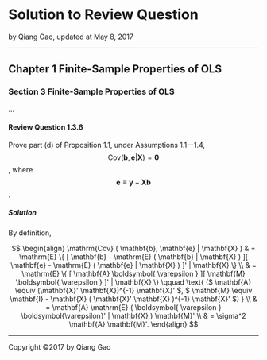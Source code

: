 # Solution to Review Question

by Qiang Gao, updated at May 8, 2017

---

## Chapter 1 Finite-Sample Properties of OLS

### Section 3 Finite-Sample Properties of OLS

...

#### Review Question 1.3.6

Prove part (d) of Proposition 1.1, under Assumptions 1.1—1.4, $$ \mathrm{Cov} ( \mathbf{b}, \mathbf{e} | \mathbf{X} ) = \mathbf{0} $$, where $$ \mathbf{e} \equiv \mathbf{y} - \mathbf{X} \mathbf{b} $$.

##### Solution

By definition,

$$
\begin{align}
\mathrm{Cov} ( \mathbf{b}, \mathbf{e} | \mathbf{X} )
& =
\mathrm{E} \{ [ \mathbf{b} - \mathrm{E} ( \mathbf{b} | \mathbf{X} ) ][ \mathbf{e} - \mathrm{E} ( \mathbf{e} | \mathbf{X} ) ]' | \mathbf{X} \}
\\ & =
\mathrm{E} \{ [ \mathbf{A} \boldsymbol{ \varepsilon } ][ \mathbf{M} \boldsymbol{ \varepsilon } ]' | \mathbf{X} \}
\qquad \text{ ($ \mathbf{A} \equiv (\mathbf{X}' \mathbf{X})^{-1} \mathbf{X}' $, $ \mathbf{M} \equiv \mathbf{I} - \mathbf{X}
( \mathbf{X}' \mathbf{X} )^{-1} \mathbf{X}' $) }
\\ & =
\mathbf{A} \mathrm{E} ( \boldsymbol{ \varepsilon } \boldsymbol{\varepsilon}' | \mathbf{X} ) \mathbf{M}'
\\ & =
\sigma^2 \mathbf{A} \mathbf{M}'.
\end{align}
$$

---

Copyright ©2017 by Qiang Gao